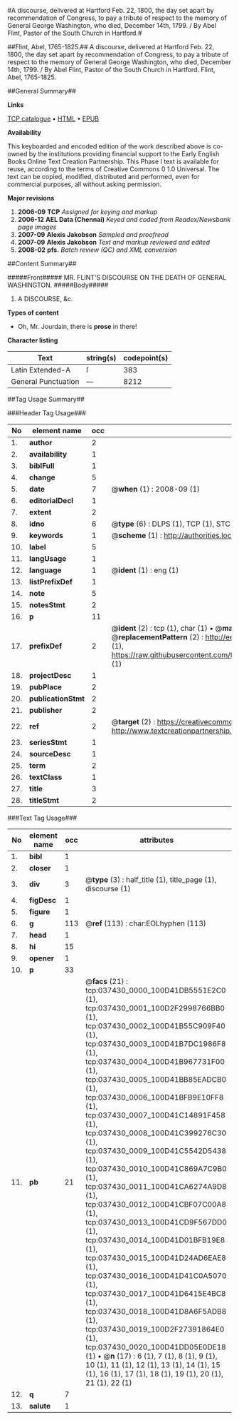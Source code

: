 #A discourse, delivered at Hartford Feb. 22, 1800, the day set apart by recommendation of Congress, to pay a tribute of respect to the memory of General George Washington, who died, December 14th, 1799. / By Abel Flint, Pastor of the South Church in Hartford.#

##Flint, Abel, 1765-1825.##
A discourse, delivered at Hartford Feb. 22, 1800, the day set apart by recommendation of Congress, to pay a tribute of respect to the memory of General George Washington, who died, December 14th, 1799. / By Abel Flint, Pastor of the South Church in Hartford.
Flint, Abel, 1765-1825.

##General Summary##

**Links**

[TCP catalogue](http://www.ota.ox.ac.uk/tcp/)  • 
[HTML](http://tei.it.ox.ac.uk/tcp/Texts-HTML/free/N28/N28080.html)  • 
[EPUB](http://tei.it.ox.ac.uk/tcp/Texts-EPUB/free/N28/N28080.epub)

**Availability**

This keyboarded and encoded edition of the
	       work described above is co-owned by the institutions
	       providing financial support to the Early English Books
	       Online Text Creation Partnership. This Phase I text is
	       available for reuse, according to the terms of Creative
	       Commons 0 1.0 Universal. The text can be copied,
	       modified, distributed and performed, even for
	       commercial purposes, all without asking permission.

**Major revisions**

1. __2006-09__ __TCP__ *Assigned for keying and markup*
1. __2006-12__ __AEL Data (Chennai)__ *Keyed and coded from Readex/Newsbank page images*
1. __2007-09__ __Alexis Jakobson__ *Sampled and proofread*
1. __2007-09__ __Alexis Jakobson__ *Text and markup reviewed and edited*
1. __2008-02__ __pfs.__ *Batch review (QC) and XML conversion*

##Content Summary##

#####Front#####
MR. FLINT'S DISCOURSE ON THE DEATH OF GENERAL WASHINGTON.
#####Body#####

1. A DISCOURSE, &c.

**Types of content**

  * Oh, Mr. Jourdain, there is **prose** in there!

**Character listing**


|Text|string(s)|codepoint(s)|
|---|---|---|
|Latin Extended-A|ſ|383|
|General Punctuation|—|8212|

##Tag Usage Summary##

###Header Tag Usage###

|No|element name|occ|attributes|
|---|---|---|---|
|1.|__author__|2||
|2.|__availability__|1||
|3.|__biblFull__|1||
|4.|__change__|5||
|5.|__date__|7| @__when__ (1) : 2008-09 (1)|
|6.|__editorialDecl__|1||
|7.|__extent__|2||
|8.|__idno__|6| @__type__ (6) : DLPS (1), TCP (1), STC (1), NOTIS (1), IMAGE-SET (1), EVANS-CITATION (1)|
|9.|__keywords__|1| @__scheme__ (1) : http://authorities.loc.gov/ (1)|
|10.|__label__|5||
|11.|__langUsage__|1||
|12.|__language__|1| @__ident__ (1) : eng (1)|
|13.|__listPrefixDef__|1||
|14.|__note__|5||
|15.|__notesStmt__|2||
|16.|__p__|11||
|17.|__prefixDef__|2| @__ident__ (2) : tcp (1), char (1)  •  @__matchPattern__ (2) : ([0-9\-]+):([0-9IVX]+) (1), (.+) (1)  •  @__replacementPattern__ (2) : http://eebo.chadwyck.com/downloadtiff?vid=$1&page=$2 (1), https://raw.githubusercontent.com/textcreationpartnership/Texts/master/tcpchars.xml#$1 (1)|
|18.|__projectDesc__|1||
|19.|__pubPlace__|2||
|20.|__publicationStmt__|2||
|21.|__publisher__|2||
|22.|__ref__|2| @__target__ (2) : https://creativecommons.org/publicdomain/zero/1.0/ (1), http://www.textcreationpartnership.org/docs/. (1)|
|23.|__seriesStmt__|1||
|24.|__sourceDesc__|1||
|25.|__term__|2||
|26.|__textClass__|1||
|27.|__title__|3||
|28.|__titleStmt__|2||


###Text Tag Usage###

|No|element name|occ|attributes|
|---|---|---|---|
|1.|__bibl__|1||
|2.|__closer__|1||
|3.|__div__|3| @__type__ (3) : half_title (1), title_page (1), discourse (1)|
|4.|__figDesc__|1||
|5.|__figure__|1||
|6.|__g__|113| @__ref__ (113) : char:EOLhyphen (113)|
|7.|__head__|1||
|8.|__hi__|15||
|9.|__opener__|1||
|10.|__p__|33||
|11.|__pb__|21| @__facs__ (21) : tcp:037430_0000_100D41DB5551E2C0 (1), tcp:037430_0001_100D2F2998766BB0 (1), tcp:037430_0002_100D41B55C909F40 (1), tcp:037430_0003_100D41B7DC1986F8 (1), tcp:037430_0004_100D41B967731F00 (1), tcp:037430_0005_100D41BB85EADCB0 (1), tcp:037430_0006_100D41BFB9E10FF8 (1), tcp:037430_0007_100D41C14891F458 (1), tcp:037430_0008_100D41C399276C30 (1), tcp:037430_0009_100D41C5542D5438 (1), tcp:037430_0010_100D41C869A7C9B0 (1), tcp:037430_0011_100D41CA6274A9D8 (1), tcp:037430_0012_100D41CBF07C00A8 (1), tcp:037430_0013_100D41CD9F567DD0 (1), tcp:037430_0014_100D41D01BFB19E8 (1), tcp:037430_0015_100D41D24AD6EAE8 (1), tcp:037430_0016_100D41D41C0A5070 (1), tcp:037430_0017_100D41D6415E4BC8 (1), tcp:037430_0018_100D41D8A6F5ADB8 (1), tcp:037430_0019_100D2F27391864E0 (1), tcp:037430_0020_100D41DD05E0DE18 (1)  •  @__n__ (17) : 6 (1), 7 (1), 8 (1), 9 (1), 10 (1), 11 (1), 12 (1), 13 (1), 14 (1), 15 (1), 16 (1), 17 (1), 18 (1), 19 (1), 20 (1), 21 (1), 22 (1)|
|12.|__q__|7||
|13.|__salute__|1||
